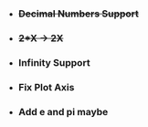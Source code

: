 - ### ~~Decimal Numbers Support~~
- ### ~~2*X -> 2X~~
- ### Infinity Support
- ### Fix Plot Axis
- ### Add e and pi maybe